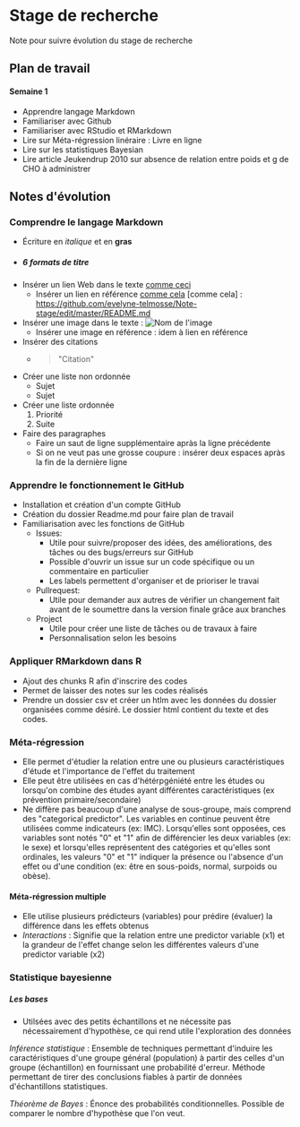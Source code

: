 # Stage de recherche
Note pour suivre évolution du stage de recherche

## Plan de travail 
#### Semaine 1
- Apprendre langage Markdown
- Familiariser avec Github
- Familiariser avec RStudio et RMarkdown
- Lire sur Méta-régression linéraire : Livre en ligne
- Lire sur les statistiques Bayesian
- Lire article Jeukendrup 2010 sur absence de relation entre poids et g de CHO à administrer

## Notes d'évolution
### Comprendre le langage Markdown
 - Écriture en _italique_ et en **gras**
 - ##### 6 formats de titre
 - Insérer un lien Web dans le texte [comme ceci](https://github.com/evelyne-telmosse/Note-stage/edit/master/README.md) 
   * Insérer un lien en référence [comme cela](https://github.com/evelyne-telmosse/Note-stage/edit/master/README.md)
 [comme cela] : https://github.com/evelyne-telmosse/Note-stage/edit/master/README.md 
 - Insérer une image dans le texte : ![Nom de l'image](URL)
   * Insérer une image en référence : idem à lien en référence
 - Insérer des citations
   * >"Citation"
 - Créer une liste non ordonnée
   * Sujet
   * Sujet
 - Créer une liste ordonnée
   1. Priorité
   2. Suite
 - Faire des paragraphes
   * Faire un saut de ligne supplémentaire apràs la ligne précédente
   * Si on ne veut pas une grosse coupure : insérer deux espaces apràs la fin de la dernière ligne
 
 ### Apprendre le fonctionnement le GitHub
 - Installation et création d'un compte GitHub
 - Création du dossier Readme.md pour faire plan de travail
 - Familiarisation avec les fonctions de GitHub
   * Issues: 
     * Utile pour suivre/proposer des idées, des améliorations, des tâches ou des bugs/erreurs sur GitHub
     * Possible d'ouvrir un issue sur un code spécifique ou un commentaire en particulier
     * Les labels permettent d'organiser et de prioriser le travai
   * Pullrequest:
     * Utile pour demander aux autres de vérifier un changement fait avant de le soumettre dans la version finale grâce aux branches
   * Project
     * Utile pour créer une liste de tâches ou de travaux à faire
     * Personnalisation selon les besoins

### Appliquer RMarkdown dans R
- Ajout des chunks R afin d'inscrire des codes 
- Permet de laisser des notes sur les codes réalisés
- Prendre un dossier csv et créer un htlm avec les données du dossier organisées comme désiré. Le dossier html contient du texte et des codes.

### Méta-régression
- Elle permet d'étudier la relation entre une ou plusieurs caractéristiques d'étude et l'importance de l'effet du traitement
- Elle peut être utilisées en cas d'hétérpgéniété entre les études ou lorsqu'on combine des études ayant différentes caractéristiques (ex prévention primaire/secondaire)
- Ne diffère pas beaucoup d'une analyse de sous-groupe, mais comprend des "categorical predictor". Les variables en continue peuvent être utilisées comme indicateurs (ex: IMC). Lorsqu'elles sont opposées, ces variables sont notés "0" et "1" afin de différencier les deux variables (ex: le sexe) et lorsqu'elles représentent des catégories et qu'elles sont ordinales, les valeurs "0" et "1" indiquer la présence ou l'absence d'un effet ou d'une condition (ex: être en sous-poids, normal, surpoids ou obèse).

#### Méta-régression multiple
- Elle utilise plusieurs prédicteurs (variables) pour prédire (évaluer) la différence dans les effets obtenus
- _Interactions_ : Signifie que la relation entre une predictor variable (x1) et la grandeur de l'effet change selon les différentes valeurs d'une predictor variable (x2)

### Statistique bayesienne
##### Les bases
- Utilsées avec des petits échantillons et ne nécessite pas nécessairement d'hypothèse, ce qui rend utile l'exploration des données

*Inférence statistique* : Ensemble de techniques permettant d'induire les caractéristiques d'une groupe général (population) à partir des celles d'un groupe (échantillon) en fournissant une probabilité d'erreur. Méthode permettant de tirer des conclusions fiables à partir de données d'échantillons statistiques.

*Théorème de Bayes* : Énonce des probabilités conditionnelles. Possible de comparer le nombre d'hypothèse que l'on veut.

